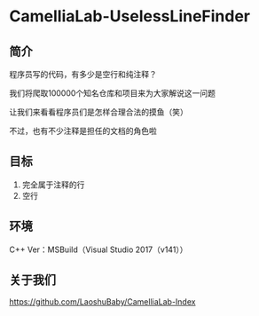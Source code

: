 # CamelliaLab-UselessLineFinder

## 简介

程序员写的代码，有多少是空行和纯注释？

我们将爬取100000个知名仓库和项目来为大家解说这一问题

让我们来看看程序员们是怎样合理合法的摸鱼（笑）

不过，也有不少注释是担任的文档的角色啦

## 目标

1. 完全属于注释的行
2. 空行

## 环境

C++ Ver：MSBuild（Visual Studio 2017（v141））

## 关于我们

https://github.com/LaoshuBaby/CamelliaLab-Index
